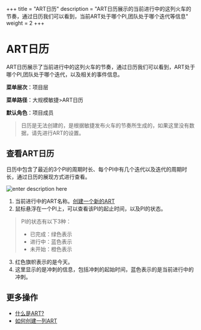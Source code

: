 +++
title = "ART日历"
description = "ART日历展示的当前进行中的这列火车的节奏，通过日历我们可以看到，当前ART处于哪个PI,团队处于哪个迭代等信息"
weight = 2
+++

# ART日历
    
ART日历展示了当前进行中的这列火车的节奏，通过日历我们可以看到，ART处于哪个PI,团队处于哪个迭代，以及相关的事件信息。


**菜单层次**：项目层

**菜单路径**：大规模敏捷>ART日历

**默认角色**：项目成员

<blockquote class="note">
  日历是无法创建的，是根据敏捷发布火车的节奏所生成的，如果这里没有数据，请先进行ART的设置。
  </blockquote>

## 查看ART日历

日历中包含了最近的3个PI的周期时长、每个PI中有几个迭代以及迭代的周期时长，通过日历的展现方式进行查看。

![enter description here](/docs/user-guide/safe/ART-calendar/img/index_1.png)

1. 当前进行中的ART名称。[创建一个新的ART](../setup/art-setup/create-art/)
2. 鼠标悬浮在一个PI上，可以查看该PI的起止时间，以及PI的状态。

<blockquote class="note">
  PI的状态有以下3种：
  <ul>
  <li>已完成：绿色表示</li>
  <li>进行中：蓝色表示</li>
  <li>未开始：橙色表示</li>
  </ul>
  </blockquote>

3. 红色旗帜表示的是今天。
4. 这里显示的是冲刺的信息，包括冲刺的起始时间，蓝色表示的是当前进行中的冲刺。



## 更多操作
- [什么是ART?](../setup/art-setup)
- [如何创建一列ART](../setup/art-setup/create-art)
